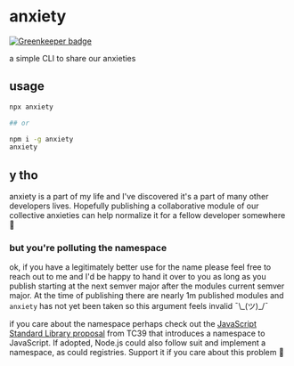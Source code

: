 # anxiety

[![Greenkeeper badge](https://badges.greenkeeper.io/cutenode/anxiety.svg)](https://greenkeeper.io/)

a simple CLI to share our anxieties

## usage

```bash
npx anxiety

## or

npm i -g anxiety
anxiety
```

## y tho

anxiety is a part of my life and I've discovered it's a part of many other developers lives. Hopefully publishing a collaborative module of our collective anxieties can help normalize it for a fellow developer somewhere 💖

### but you're polluting the namespace

ok, if you have a legitimately better use for the name please feel free to reach out to me and I'd be happy to hand it over to you as long as you publish starting at the next semver major after the modules current semver major. At the time of publishing there are nearly 1m published modules and `anxiety` has not yet been taken so this argument feels invalid ¯\\\_(ツ)\_/¯

if you care about the namespace perhaps check out the [JavaScript Standard Library proposal](https://github.com/tc39/proposal-javascript-standard-library) from TC39 that introduces a namespace to JavaScript. If adopted, Node.js could also follow suit and implement a namespace, as could registries. Support it if you care about this problem 💖
